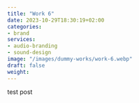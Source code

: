 ```yaml
---
title: "Work 6"
date: 2023-10-29T18:30:19+02:00
categories: 
- brand
services: 
- audio-branding
- sound-design
image: "/images/dummy-works/work-6.webp"
draft: false
weight: 
---
```


test post
